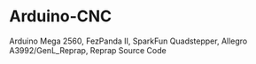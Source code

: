Arduino-CNC
===========

Arduino Mega 2560, FezPanda II, SparkFun Quadstepper, Allegro A3992/GenL_Reprap, Reprap Source Code